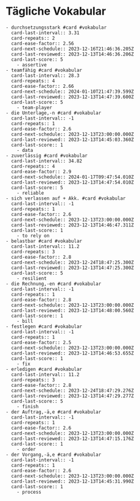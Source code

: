 # Tägliche Vokabular
	- durchsetzungsstark #card #vokabular
	  card-last-interval:: 3.31
	  card-repeats:: 2
	  card-ease-factor:: 2.56
	  card-next-schedule:: 2023-12-16T21:46:36.205Z
	  card-last-reviewed:: 2023-12-13T14:46:36.206Z
	  card-last-score:: 5
		- assertive
	- teamfähig #card #vokabular
	  card-last-interval:: 28.3
	  card-repeats:: 4
	  card-ease-factor:: 2.66
	  card-next-schedule:: 2024-01-10T21:47:39.599Z
	  card-last-reviewed:: 2023-12-13T14:47:39.600Z
	  card-last-score:: 5
		- team-player
	- die Unterlage,-n #card #vokabular
	  card-last-interval:: -1
	  card-repeats:: 1
	  card-ease-factor:: 2.6
	  card-next-schedule:: 2023-12-13T23:00:00.000Z
	  card-last-reviewed:: 2023-12-13T14:45:03.360Z
	  card-last-score:: 1
		- data
	- zuverlässig #card #vokabular
	  card-last-interval:: 34.82
	  card-repeats:: 4
	  card-ease-factor:: 2.9
	  card-next-schedule:: 2024-01-17T09:47:54.010Z
	  card-last-reviewed:: 2023-12-13T14:47:54.010Z
	  card-last-score:: 5
		- reliable
	- sich verlassen auf + Akk. #card #vokabular
	  card-last-interval:: -1
	  card-repeats:: 1
	  card-ease-factor:: 2.6
	  card-next-schedule:: 2023-12-13T23:00:00.000Z
	  card-last-reviewed:: 2023-12-13T14:46:47.311Z
	  card-last-score:: 1
		- to rely on
	- belastbar #card #vokabular
	  card-last-interval:: 11.2
	  card-repeats:: 3
	  card-ease-factor:: 2.8
	  card-next-schedule:: 2023-12-24T18:47:25.300Z
	  card-last-reviewed:: 2023-12-13T14:47:25.300Z
	  card-last-score:: 5
		- resilient
	- die Rechnung,-en #card #vokabular
	  card-last-interval:: -1
	  card-repeats:: 1
	  card-ease-factor:: 2.8
	  card-next-schedule:: 2023-12-13T23:00:00.000Z
	  card-last-reviewed:: 2023-12-13T14:48:00.560Z
	  card-last-score:: 1
		- bill
	- festlegen #card #vokabular
	  card-last-interval:: -1
	  card-repeats:: 1
	  card-ease-factor:: 2.5
	  card-next-schedule:: 2023-12-13T23:00:00.000Z
	  card-last-reviewed:: 2023-12-13T14:46:53.655Z
	  card-last-score:: 1
		- fix
	- erledigen #card #vokabular
	  card-last-interval:: 11.2
	  card-repeats:: 3
	  card-ease-factor:: 2.8
	  card-next-schedule:: 2023-12-24T18:47:29.276Z
	  card-last-reviewed:: 2023-12-13T14:47:29.277Z
	  card-last-score:: 5
		- finish
	- der Auftrag,-ä,e #card #vokabular
	  card-last-interval:: -1
	  card-repeats:: 1
	  card-ease-factor:: 2.6
	  card-next-schedule:: 2023-12-13T23:00:00.000Z
	  card-last-reviewed:: 2023-12-13T14:47:15.176Z
	  card-last-score:: 1
		- order
	- der Vorgang,-ä,e #card #vokabular
	  card-last-interval:: -1
	  card-repeats:: 1
	  card-ease-factor:: 2.6
	  card-next-schedule:: 2023-12-13T23:00:00.000Z
	  card-last-reviewed:: 2023-12-13T14:45:31.990Z
	  card-last-score:: 1
		- process